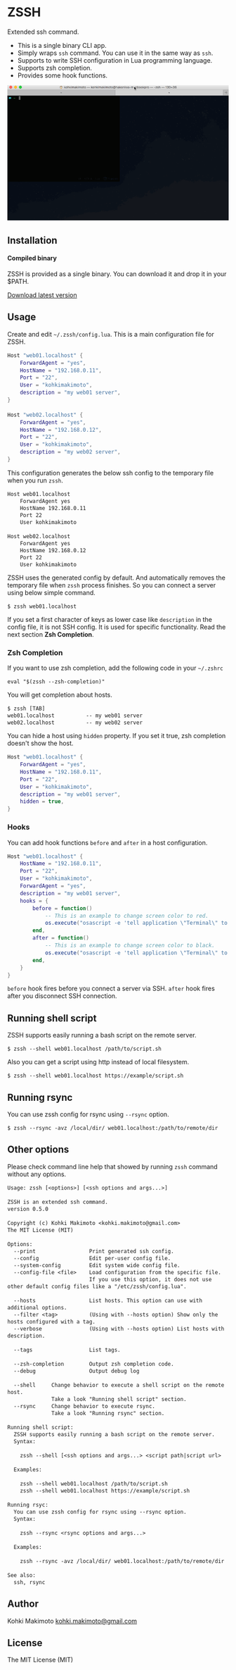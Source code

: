 # ZSSH

Extended ssh command.

* This is a single binary CLI app.
* Simply wraps `ssh` command. You can use it in the same way as `ssh`.
* Supports to write SSH configuration in Lua programming language.
* Supports zsh completion.
* Provides some hook functions.

![zssh.gif](zssh.gif)

## Installation

#### Compiled binary

ZSSH is provided as a single binary. You can download it and drop it in your $PATH.

[Download latest version](https://github.com/kohkimakimoto/zssh/releases/latest)

## Usage

Create and edit `~/.zssh/config.lua`. This is a main configuration file for ZSSH.

```lua
Host "web01.localhost" {
    ForwardAgent = "yes",
    HostName = "192.168.0.11",
    Port = "22",
    User = "kohkimakimoto",
    description = "my web01 server",
}

Host "web02.localhost" {
    ForwardAgent = "yes",
    HostName = "192.168.0.12",
    Port = "22",
    User = "kohkimakimoto",
    description = "my web02 server",
}
```

This configuration generates the below ssh config to the temporary file when you run `zssh`.

```
Host web01.localhost
    ForwardAgent yes
    HostName 192.168.0.11
    Port 22
    User kohkimakimoto

Host web02.localhost
    ForwardAgent yes
    HostName 192.168.0.12
    Port 22
    User kohkimakimoto
```

ZSSH uses the generated config by default. And automatically removes the temporary file when `zssh` process finishes.
So you can connect a server using below simple command.

```
$ zssh web01.localhost
```

If you set a first character of keys as lower case like `description` in the config file, it is not SSH config.
It is used for specific functionality. Read the next section **Zsh Completion**.

### Zsh Completion

If you want to use zsh completion, add the following code in your `~/.zshrc`

```
eval "$(zssh --zsh-completion)"
```

You will get completion about hosts.

```
$ zssh [TAB]
web01.localhost          -- my web01 server
web02.localhost          -- my web02 server
```

You can hide a host using `hidden` property. If you set it true, zsh completion doesn't show the host.

```lua
Host "web01.localhost" {
    ForwardAgent = "yes",
    HostName = "192.168.0.11",
    Port = "22",
    User = "kohkimakimoto",
    description = "my web01 server",
    hidden = true,
}
```

### Hooks

You can add hook functions `before` and `after` in a host configuration.

```lua
Host "web01.localhost" {
    HostName = "192.168.0.11",
    Port = "22",
    User = "kohkimakimoto",
    ForwardAgent = "yes",
    description = "my web01 server",
    hooks = {
        before = function()
            -- This is an example to change screen color to red.
            os.execute("osascript -e 'tell application \"Terminal\" to set current settings of first window to settings set \"Red Sands\"'")
        end,
        after = function()
            -- This is an example to change screen color to black.
            os.execute("osascript -e 'tell application \"Terminal\" to set current settings of first window to settings set \"Pro\"'")
        end,
    }
}
```

`before` hook fires before you connect a server via SSH. `after` hook fires after you disconnect SSH connection.

## Running shell script

ZSSH supports easily running a bash script on the remote server.

```
$ zssh --shell web01.localhost /path/to/script.sh
```

Also you can get a script using http instead of local filesystem.

```
$ zssh --shell web01.localhost https://example/script.sh
```

## Running rsync

You can use zssh config for rsync using `--rsync` option.

```
$ zssh --rsync -avz /local/dir/ web01.localhost:/path/to/remote/dir
```

## Other options

Please check command line help that showed by running `zssh` command without any options.

```
Usage: zssh [<options>] [<ssh options and args...>]

ZSSH is an extended ssh command.
version 0.5.0

Copyright (c) Kohki Makimoto <kohki.makimoto@gmail.com>
The MIT License (MIT)

Options:
  --print                 Print generated ssh config.
  --config                Edit per-user config file.
  --system-config         Edit system wide config file.
  --config-file <file>    Load configuration from the specific file.
                          If you use this option, it does not use other default config files like a "/etc/zssh/config.lua".

  --hosts                 List hosts. This option can use with additional options.
  --filter <tag>          (Using with --hosts option) Show only the hosts configured with a tag.
  --verbose               (Using with --hosts option) List hosts with description.

  --tags                  List tags.

  --zsh-completion        Output zsh completion code.
  --debug                 Output debug log

  --shell     Change behavior to execute a shell script on the remote host.
              Take a look "Running shell script" section.
  --rsync     Change behavior to execute rsync.
              Take a look "Running rsync" section.

Running shell script:
  ZSSH supports easily running a bash script on the remote server.
  Syntax:

    zssh --shell [<ssh options and args...> <script path|script url>

  Examples:

    zssh --shell web01.localhost /path/to/script.sh
    zssh --shell web01.localhost https://example/script.sh

Running rsyc:
  You can use zssh config for rsync using --rsync option.
  Syntax:

    zssh --rsync <rsync options and args...>

  Examples:

    zssh --rsync -avz /local/dir/ web01.localhost:/path/to/remote/dir

See also:
  ssh, rsync
```

## Author

Kohki Makimoto <kohki.makimoto@gmail.com>

## License

The MIT License (MIT)
